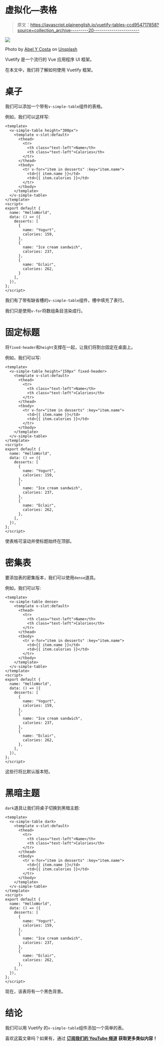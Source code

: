 # 虚拟化—表格

> 原文：<https://javascript.plainenglish.io/vuetify-tables-ccd954717858?source=collection_archive---------20----------------------->

![](img/0679f8af380ec567c9ad572dd3891aa9.png)

Photo by [Abel Y Costa](https://unsplash.com/@abelycosta?utm_source=medium&utm_medium=referral) on [Unsplash](https://unsplash.com?utm_source=medium&utm_medium=referral)

Vuetify 是一个流行的 Vue 应用程序 UI 框架。

在本文中，我们将了解如何使用 Vuetify 框架。

# 桌子

我们可以添加一个带有`v-simple-table`组件的表格。

例如，我们可以这样写:

```
<template>
  <v-simple-table height="300px">
    <template v-slot:default>
      <thead>
        <tr>
          <th class="text-left">Name</th>
          <th class="text-left">Calories</th>
        </tr>
      </thead>
      <tbody>
        <tr v-for="item in desserts" :key="item.name">
          <td>{{ item.name }}</td>
          <td>{{ item.calories }}</td>
        </tr>
      </tbody>
    </template>
  </v-simple-table>
</template>
<script>
export default {
  name: "HelloWorld",
  data: () => ({
    desserts: [
      {
        name: "Yogurt",
        calories: 159,
      },
      {
        name: "Ice cream sandwich",
        calories: 237,
      },
      {
        name: "Eclair",
        calories: 262,
      }
    ],
  }),
};
</script>
```

我们有了带有缺省槽的`v-simple-table`组件，槽中填充了表行。

我们只是使用`v-for`将数组条目渲染成行。

# 固定标题

将`fixed-header`和`height`支撑在一起，让我们将割台固定在桌面上。

例如，我们可以写:

```
<template>
  <v-simple-table height="150px" fixed-header>
    <template v-slot:default>
      <thead>
        <tr>
          <th class="text-left">Name</th>
          <th class="text-left">Calories</th>
        </tr>
      </thead>
      <tbody>
        <tr v-for="item in desserts" :key="item.name">
          <td>{{ item.name }}</td>
          <td>{{ item.calories }}</td>
        </tr>
      </tbody>
    </template>
  </v-simple-table>
</template>
<script>
export default {
  name: "HelloWorld",
  data: () => ({
    desserts: [
      {
        name: "Yogurt",
        calories: 159,
      },
      {
        name: "Ice cream sandwich",
        calories: 237,
      },
      {
        name: "Eclair",
        calories: 262,
      },
    ],
  }),
};
</script>
```

使表格可滚动并使标题始终在顶部。

# 密集表

要添加表的密集版本，我们可以使用`dense`道具。

例如，我们可以写:

```
<template>
  <v-simple-table dense>
    <template v-slot:default>
      <thead>
        <tr>
          <th class="text-left">Name</th>
          <th class="text-left">Calories</th>
        </tr>
      </thead>
      <tbody>
        <tr v-for="item in desserts" :key="item.name">
          <td>{{ item.name }}</td>
          <td>{{ item.calories }}</td>
        </tr>
      </tbody>
    </template>
  </v-simple-table>
</template>
<script>
export default {
  name: "HelloWorld",
  data: () => ({
    desserts: [
      {
        name: "Yogurt",
        calories: 159,
      },
      {
        name: "Ice cream sandwich",
        calories: 237,
      },
      {
        name: "Eclair",
        calories: 262,
      },
    ],
  }),
};
</script>
```

这些行将比默认版本短。

# 黑暗主题

`dark`道具让我们将桌子切换到黑暗主题:

```
<template>
  <v-simple-table dark>
    <template v-slot:default>
      <thead>
        <tr>
          <th class="text-left">Name</th>
          <th class="text-left">Calories</th>
        </tr>
      </thead>
      <tbody>
        <tr v-for="item in desserts" :key="item.name">
          <td>{{ item.name }}</td>
          <td>{{ item.calories }}</td>
        </tr>
      </tbody>
    </template>
  </v-simple-table>
</template>
<script>
export default {
  name: "HelloWorld",
  data: () => ({
    desserts: [
      {
        name: "Yogurt",
        calories: 159,
      },
      {
        name: "Ice cream sandwich",
        calories: 237,
      },
      {
        name: "Eclair",
        calories: 262,
      },
    ],
  }),
};
</script>
```

现在，该表将有一个黑色背景。

# 结论

我们可以用 Vuetify 的`v-simple-table`组件添加一个简单的表。

喜欢这篇文章吗？如果有，通过 [**订阅我们的 YouTube 频道**](https://www.youtube.com/channel/UCtipWUghju290NWcn8jhyAw?sub_confirmation=true) **获取更多类似内容！**